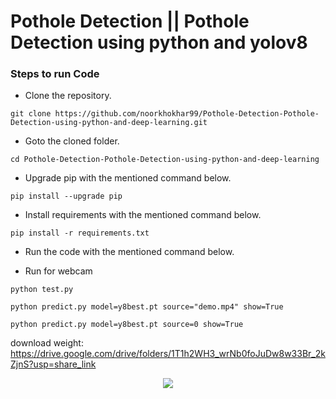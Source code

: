 # Pothole Detection || Pothole Detection using python and yolov8



### Steps to run Code
- Clone the repository.
```
git clone https://github.com/noorkhokhar99/Pothole-Detection-Pothole-Detection-using-python-and-deep-learning.git
```
- Goto the cloned folder.
```
cd Pothole-Detection-Pothole-Detection-using-python-and-deep-learning

```
- Upgrade pip with the mentioned command below.
```
pip install --upgrade pip
```
- Install requirements with the mentioned command below.
```
pip install -r requirements.txt
```
- Run the code with the mentioned command below.

 - Run for webcam
 
`python test.py`

`python predict.py model=y8best.pt source="demo.mp4" show=True`

`python predict.py model=y8best.pt source=0 show=True`


download weight: https://drive.google.com/drive/folders/1T1h2WH3_wrNb0foJuDw8w33Br_2kZjnS?usp=share_link


<p align="center">
<img src="https://github.com/noorkhokhar99/Pothole-Detection-Pothole-Detection-using-python-and-deep-learning/blob/main/Pothole%20Detection%20%20Pothole%20Detection%20using%20python%20and%20yolov8.png">
</p>
